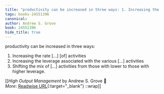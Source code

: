 ```yaml
---
title: "productivity can be increased in three ways: 1. Increasing the ..."
tags: books-24551396
canonical: 
author: Andrew S. Grove
book: 24551396
hide_title: true
---
```


productivity can be increased in three ways:
1. Increasing the rate [...] [of] activities
2. Increasing the leverage associated with the various [...] activities
3. Shifting the mix of [...] activities from those with lower to those with higher leverage.


[[<cite>_High Output Management_</cite> by Andrew S. Grove 📕<br>
_More_: [Readwise URL](https://readwise.io/open/478843297){:target="_blank"}
::wrap]]